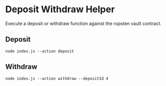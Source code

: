 # Deposit Withdraw Helper

Execute a deposit or withdraw function against the ropsten vault contract.

## Deposit
```node index.js --action deposit```

## Withdraw
```node index.js --action withdraw --depositId 4```

